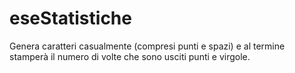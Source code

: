 # eseStatistiche
Genera caratteri casualmente (compresi punti e spazi) e al termine stamperà il numero di volte che sono usciti punti e virgole.

